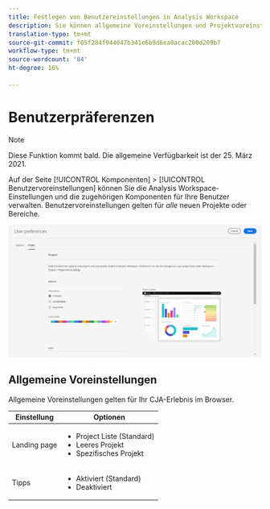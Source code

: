 ```yaml
---
title: Festlegen von Benutzereinstellungen in Analysis Workspace
description: Sie können allgemeine Voreinstellungen und Projektvoreinstellungen für Benutzer festlegen.
translation-type: tm+mt
source-git-commit: f05f284f944047b341e6b9d6ea0acac200d209b7
workflow-type: tm+mt
source-wordcount: '84'
ht-degree: 16%

---
```



# Benutzerpräferenzen

>[!NOTE]
>
>Diese Funktion kommt bald. Die allgemeine Verfügbarkeit ist der 25. März 2021.

Auf der Seite [!UICONTROL Komponenten] > [!UICONTROL Benutzervoreinstellungen] können Sie die Analysis Workspace-Einstellungen und die zugehörigen Komponenten für Ihre Benutzer verwalten. Benutzervoreinstellungen gelten für *alle* neuen Projekte oder Bereiche.

![Benutzerpräferenzen](assets/user-preferences.png)

## Allgemeine Voreinstellungen

Allgemeine Voreinstellungen gelten für Ihr CJA-Erlebnis im Browser.

| Einstellung | Optionen |
| --- | --- |
| Landing page | <ul><li>Project Liste (Standard)</li><li>Leeres Projekt</li><li>Spezifisches Projekt</li></ul> |
| Tipps | <ul><li>Aktiviert (Standard)</li><li>Deaktiviert</li></ul> |